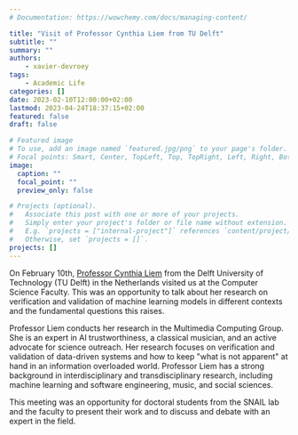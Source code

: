 ```yaml
---
# Documentation: https://wowchemy.com/docs/managing-content/

title: "Visit of Professor Cynthia Liem from TU Delft"
subtitle: ""
summary: ""
authors: 
    - xavier-devroey
tags: 
    - Academic Life
categories: []
date: 2023-02-10T12:00:00+02:00
lastmod: 2023-04-24T18:37:15+02:00
featured: false
draft: false

# Featured image
# To use, add an image named `featured.jpg/png` to your page's folder.
# Focal points: Smart, Center, TopLeft, Top, TopRight, Left, Right, BottomLeft, Bottom, BottomRight.
image:
  caption: ""
  focal_point: ""
  preview_only: false

# Projects (optional).
#   Associate this post with one or more of your projects.
#   Simply enter your project's folder or file name without extension.
#   E.g. `projects = ["internal-project"]` references `content/project/deep-learning/index.md`.
#   Otherwise, set `projects = []`.
projects: []
---
```


On February 10th, [Professor Cynthia Liem](https://www.cynthialiem.com) from the Delft University of Technology (TU Delft) in the Netherlands visited us at the Computer Science Faculty. This was an opportunity to talk about her research on verification and validation of machine learning models in different contexts and the fundamental questions this raises.

Professor Liem conducts her research in the Multimedia Computing Group. She is an expert in AI trustworthiness, a classical musician, and an active advocate for science outreach. Her research focuses on verification and validation of data-driven systems and how to keep "what is not apparent" at hand in an information overloaded world. Professor Liem has a strong background in interdisciplinary and transdisciplinary research, including machine learning and software engineering, music, and social sciences. 

This meeting was an opportunity for doctoral students from the SNAIL lab and the faculty to present their work and to discuss and debate with an expert in the field.
